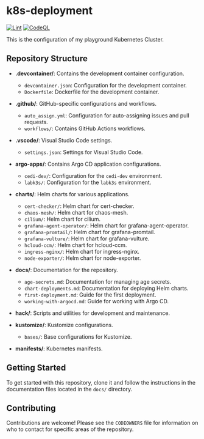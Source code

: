 # k8s-deployment

[![Lint](https://github.com/SpechtLabs/k8s-deployment/actions/workflows/lint.yaml/badge.svg)](https://github.com/SpechtLabs/k8s-deployment/actions/workflows/lint.yaml)
[![CodeQL](https://github.com/SpechtLabs/k8s-deployment/actions/workflows/github-code-scanning/codeql/badge.svg)](https://github.com/SpechtLabs/k8s-deployment/actions/workflows/github-code-scanning/codeql)

This is the configuration of my playground Kubernetes Cluster.

## Repository Structure

- **.devcontainer/**: Contains the development container configuration.
  - `devcontainer.json`: Configuration for the development container.
  - `Dockerfile`: Dockerfile for the development container.

- **.github/**: GitHub-specific configurations and workflows.
  - `auto_assign.yml`: Configuration for auto-assigning issues and pull requests.
  - `workflows/`: Contains GitHub Actions workflows.

- **.vscode/**: Visual Studio Code settings.
  - `settings.json`: Settings for Visual Studio Code.

- **argo-apps/**: Contains Argo CD application configurations.
  - `cedi-dev/`: Configuration for the `cedi-dev` environment.
  - `labk3s/`: Configuration for the `labk3s` environment.

- **charts/**: Helm charts for various applications.
  - `cert-checker/`: Helm chart for cert-checker.
  - `chaos-mesh/`: Helm chart for chaos-mesh.
  - `cilium/`: Helm chart for cilium.
  - `grafana-agent-operator/`: Helm chart for grafana-agent-operator.
  - `grafana-promtail/`: Helm chart for grafana-promtail.
  - `grafana-vulture/`: Helm chart for grafana-vulture.
  - `hcloud-ccm/`: Helm chart for hcloud-ccm.
  - `ingress-nginx/`: Helm chart for ingress-nginx.
  - `node-exporter/`: Helm chart for node-exporter.

- **docs/**: Documentation for the repository.
  - `age-secrets.md`: Documentation for managing age secrets.
  - `chart-deployments.md`: Documentation for deploying Helm charts.
  - `first-deployment.md`: Guide for the first deployment.
  - `working-with-argocd.md`: Guide for working with Argo CD.

- **hack/**: Scripts and utilities for development and maintenance.

- **kustomize/**: Kustomize configurations.
  - `bases/`: Base configurations for Kustomize.

- **manifests/**: Kubernetes manifests.

## Getting Started

To get started with this repository, clone it and follow the instructions in the documentation files located in the `docs/` directory.

## Contributing

Contributions are welcome! Please see the `CODEOWNERS` file for information on who to contact for specific areas of the repository.
